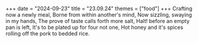 +++
date = "2024-09-23"
title = "23.09.24"
themes = ["food"]
+++
Crafting now a newly meal,
Borne from within another's mind,
Now sizzling, swaying in my hands,
The prove of taste calls forth more salt,
Halt! before an empty pan is left,
It's to be plated up for four not one,
Hot honey and it's spices rolling off the pork to bedded rice.
